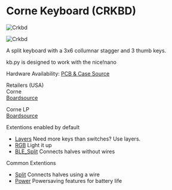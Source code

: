 # Corne Keyboard (CRKBD)

![Crkbd](https://boardsource.imgix.net/a90342e3-caa0-467c-bebd-d17f031d5210.jpg?raw=true)

![Crkbd](https://boardsource.imgix.net/9cbd31b7-3b37-42c6-919e-3be35a2578f6.jpg?raw=true)

A split keyboard with a 3x6 collumnar stagger and 3 thumb keys.

kb.py is designed to work with the nice!nano

Hardware Availability: [PCB & Case Source](https://github.com/foostan/crkbd)  

Retailers (USA)  
Corne  
[Boardsource](https://boardsource.xyz/store/5ecc0f81eee64242946c988f)  

Corne LP  
[Boardsource](https://boardsource.xyz/store/5f2efc462902de7151495057)  

Extentions enabled by default  
- [Layers](https://github.com/KMKfw/kmk_firmware/tree/master/docs/layers.md) Need more keys than switches? Use layers.
- [RGB](https://github.com/KMKfw/kmk_firmware/tree/master/docs/rgb.md) Light it up
- [BLE_Split](https://github.com/KMKfw/kmk_firmware/tree/master/docs/split.md) Connects halves without wires

Common Extentions
- [Split](https://github.com/KMKfw/kmk_firmware/tree/master/docs/split.md) Connects halves using a wire
- [Power](https://github.com/KMKfw/kmk_firmware/tree/master/docs/power.md) Powersaving features for battery life
